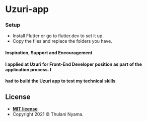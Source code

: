 # Uzuri-app

### Setup

- Install Flutter or go to flutter.dev to set it up.
- Copy the files and replace the folders you have.


#### Inspiration, Support and Encouragement

#### I applied at Uzuri for Front-End Developer position as part of the application process. I
#### had to build the Uzuri app to test my technical skills

## License

- **[MIT license](http://opensource.org/licenses/mit-license.php)**
- Copyright 2021 © Thulani Nyama.